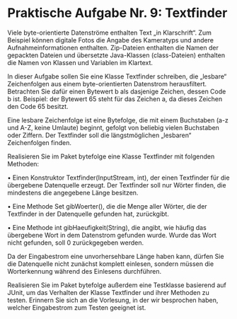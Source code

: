 # Praktische Aufgabe Nr. 9: Textfinder

Viele byte-orientierte Datenströme enthalten Text „in Klarschrift“. Zum Beispiel können digitale Fotos die Angabe des Kameratyps und andere Aufnahmeinformationen enthalten. Zip-Dateien enthalten die Namen der gepackten Dateien und übersetzte Java-Klassen (class-Dateien) enthalten die Namen von Klassen und Variablen im Klartext. 

In dieser Aufgabe sollen Sie eine Klasse Textfinder schreiben, die „lesbare“ Zeichenfolgen aus einem byte-orientierten Datenstrom herausfiltert. Betrachten Sie dafür einen Bytewert b als dasjenige Zeichen, dessen Code b ist. Beispiel: der Bytewert 65 steht für das Zeichen a, da dieses Zeichen den Code 65 besitzt.

Eine lesbare Zeichenfolge ist eine Bytefolge, die mit einem Buchstaben (a-z und A-Z, keine Umlaute) beginnt, gefolgt von beliebig vielen Buchstaben oder Ziffern. Der Textfinder soll die längstmöglichen „lesbaren“ Zeichenfolgen finden.

Realisieren Sie im Paket bytefolge eine Klasse Textfinder mit folgenden Methoden:

• Einen Konstruktor Textfinder(InputStream, int), der einen Textfinder für die übergebene Datenquelle erzeugt. Der Textfinder soll nur Wörter finden, die mindestens die angegebene Länge besitzen.

• Eine Methode Set<String> gibWoerter(), die die Menge aller Wörter, die der Textfinder in der Datenquelle gefunden hat, zurückgibt.

• Eine Methode int gibHaeufigkeit(String), die angibt, wie häufig das übergebene Wort in dem Datenstrom gefunden wurde. Wurde das Wort nicht gefunden, soll 0 zurückgegeben werden.

Da der Eingabestrom eine unvorhersehbare Länge haben kann, dürfen Sie die Datenquelle nicht zunächst komplett einlesen, sondern müssen die Worterkennung während des Einlesens durchführen.

Realisieren Sie im Paket bytefolge außerdem eine Testklasse basierend auf JUnit, um das Verhalten der Klasse Textfinder und ihrer Methoden zu testen. Erinnern Sie sich an die Vorlesung, in der wir besprochen haben, welcher Eingabestrom zum Testen geeignet ist.
